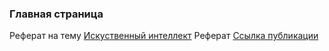 ### Главная страница
Реферат на тему [Искуственный интеллект](https://github.com/ViktorMorgunov/ViktorMorgunov.github.io)
Реферат [Ссылка публикации](https://github.com/ViktorMorgunov/ViktorMorgunov.github.io/blob/main/%D0%A0%D0%B5%D1%84%D0%B5%D1%80%D0%B0%D1%82%20%D0%9C%D0%BE%D1%80%D0%B3%D1%83%D0%BD%D0%BE%D0%B2%20%D0%92.%20%D0%90.%20%D0%93%D1%80%D1%83%D0%BF%D0%BF%D0%B0%20%D0%9C4%D0%92-301%D0%91-18.docx)  
